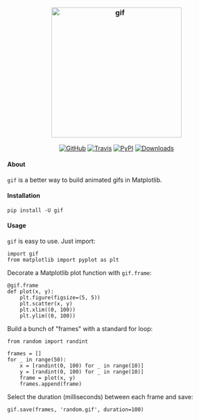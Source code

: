 <h3 align="center">
  <img src="https://raw.githubusercontent.com/maxhumber/gif/master/logo/gif.png" width="300px" alt="gif">
</h3>
<p align="center">
  <a href="https://github.com/maxhumber/gif"><img alt="GitHub" src="https://img.shields.io/github/license/maxhumber/gif"></a>
  <a href="https://travis-ci.org/maxhumber/gif"><img alt="Travis" src="https://img.shields.io/travis/maxhumber/gif.svg"></a>
  <a href="https://pypi.python.org/pypi/gif"><img alt="PyPI" src="https://img.shields.io/pypi/v/gif.svg"></a>
  <a href="https://pepy.tech/project/gif"><img alt="Downloads" src="https://pepy.tech/badge/gif"></a>
</p>



#### About

`gif` is a better way to build animated gifs in Matplotlib.



#### Installation

```
pip install -U gif
```



#### Usage

`gif` is easy to use. Just import:

```
import gif
from matplotlib import pyplot as plt
```

Decorate a Matplotlib plot function with `gif.frame`:

```
@gif.frame
def plot(x, y):
    plt.figure(figsize=(5, 5))
    plt.scatter(x, y)
    plt.xlim((0, 100))
    plt.ylim((0, 100))
```

Build a bunch of "frames" with a standard for loop:

```
from random import randint

frames = []
for _ in range(50):
    x = [randint(0, 100) for _ in range(10)]
    y = [randint(0, 100) for _ in range(10)]
    frame = plot(x, y)
    frames.append(frame)
```

Select the duration (milliseconds) between each frame and save:

```
gif.save(frames, 'random.gif', duration=100)
```
